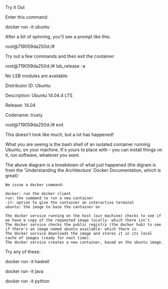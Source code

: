 
Try It Out

Enter this command:

docker run -it ubuntu

After a bit of spinning, you'll see a prompt like this:

root@719059da250d:/# 

Try out a few commands and then exit the container:

root@719059da250d:/# lsb_release -a

No LSB modules are available.

Distributor ID:	Ubuntu

Description:	Ubuntu 14.04.4 LTS

Release:	14.04

Codename:	trusty

root@719059da250d:/# exit

This doesn't look like much, but a lot has happened!

What you are seeing is the bash shell of an isolated container running Ubuntu, on your machine. It's yours to place with - you can install things on it, run software, whatever you want.

The above diagram is a breakdown of what just happened (the digram is from the 'Understanding the Architecture' Docker Documentation, which is great):


    We issue a docker command:

    docker: run the docker client
    run: the command to run a new container
    -it: option to give the container an interactive terminal
    ubuntu: the image to base the container on

    The docker service running on the host (our machine) checks to see if we have a copy of the requested image locally- which there isn't.
    The docker service checks the public registry (the docker hub) to see if there's an image named ubuntu available- which there is.
    The docker service downloads the image and stores it in its local cache of images (ready for next time).
    The docker service creates a new container, based on the ubuntu image.

Try any of these:

docker run -it haskell

docker run -it java

docker run -it python
